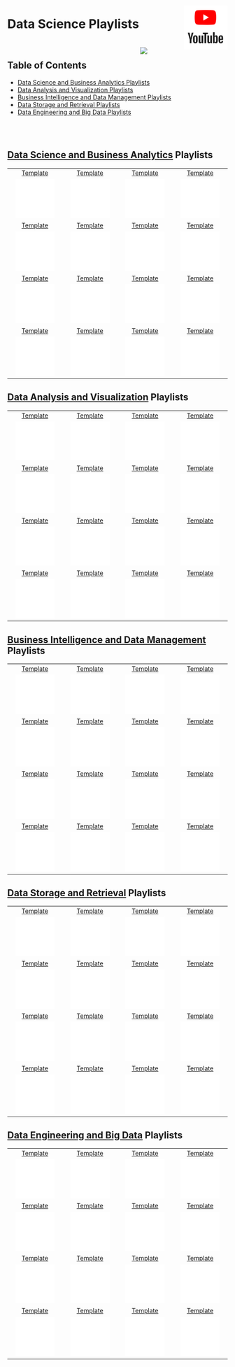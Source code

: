 <img align="right" width="100" src="/logos/youtube.jpg"></img>

# Data Science Playlists

<br>
<img align="right" width="100" src="https://github.com/cs-MohamedAyman/cs-MohamedAyman/blob/main/repos-icons/agenda.jpg">

## Table of Contents
  * [Data Science and Business Analytics Playlists](#Data-Science-and-Business-Analytics-Playlists)
  * [Data Analysis and Visualization Playlists](#Data-Analysis-and-Visualization-Playlists)
  * [Business Intelligence and Data Management Playlists](#Business-Intelligence-and-Data-Management-Playlists)
  * [Data Storage and Retrieval Playlists](#Data-Storage-and-Retrieval-Playlists)
  * [Data Engineering and Big Data Playlists](#Data-Engineering-and-Big-Data-Playlists)

<br><br>

## [Data Science and Business Analytics](/YouTube-Playlists/Data-Science/Data-Science-and-Business-Analytics/README.md) Playlists

<table>
    <tbody>
        <tr>
<td align="center" width="25%"><a href="/YouTube-Playlists/Data-Science/Data-Science-and-Business-Analytics/README.md">Template</a></td>
<td align="center" width="25%"><a href="/YouTube-Playlists/Data-Science/Data-Science-and-Business-Analytics/README.md">Template</a></td>
<td align="center" width="25%"><a href="/YouTube-Playlists/Data-Science/Data-Science-and-Business-Analytics/README.md">Template</a></td>
<td align="center" width="25%"><a href="/YouTube-Playlists/Data-Science/Data-Science-and-Business-Analytics/README.md">Template</a></td>
        </tr>
        <tr>
<td align="center" width="25%"><img src="/YouTube-Playlists/org-logos/image.jpg" width="80%"></img></td>
<td align="center" width="25%"><img src="/YouTube-Playlists/org-logos/image.jpg" width="80%"></img></td>
<td align="center" width="25%"><img src="/YouTube-Playlists/org-logos/image.jpg" width="80%"></img></td>
<td align="center" width="25%"><img src="/YouTube-Playlists/org-logos/image.jpg" width="80%"></img></td>
        </tr>
        <tr>
<td align="center" width="25%"><a href="/YouTube-Playlists/Data-Science/Data-Science-and-Business-Analytics/README.md">Template</a></td>
<td align="center" width="25%"><a href="/YouTube-Playlists/Data-Science/Data-Science-and-Business-Analytics/README.md">Template</a></td>
<td align="center" width="25%"><a href="/YouTube-Playlists/Data-Science/Data-Science-and-Business-Analytics/README.md">Template</a></td>
<td align="center" width="25%"><a href="/YouTube-Playlists/Data-Science/Data-Science-and-Business-Analytics/README.md">Template</a></td>
        </tr>
        <tr>
<td align="center" width="25%"><img src="/YouTube-Playlists/org-logos/image.jpg" width="80%"></img></td>
<td align="center" width="25%"><img src="/YouTube-Playlists/org-logos/image.jpg" width="80%"></img></td>
<td align="center" width="25%"><img src="/YouTube-Playlists/org-logos/image.jpg" width="80%"></img></td>
<td align="center" width="25%"><img src="/YouTube-Playlists/org-logos/image.jpg" width="80%"></img></td>
        </tr>
        <tr>
<td align="center" width="25%"><a href="/YouTube-Playlists/Data-Science/Data-Science-and-Business-Analytics/README.md">Template</a></td>
<td align="center" width="25%"><a href="/YouTube-Playlists/Data-Science/Data-Science-and-Business-Analytics/README.md">Template</a></td>
<td align="center" width="25%"><a href="/YouTube-Playlists/Data-Science/Data-Science-and-Business-Analytics/README.md">Template</a></td>
<td align="center" width="25%"><a href="/YouTube-Playlists/Data-Science/Data-Science-and-Business-Analytics/README.md">Template</a></td>
        </tr>
        <tr>
<td align="center" width="25%"><img src="/YouTube-Playlists/org-logos/image.jpg" width="80%"></img></td>
<td align="center" width="25%"><img src="/YouTube-Playlists/org-logos/image.jpg" width="80%"></img></td>
<td align="center" width="25%"><img src="/YouTube-Playlists/org-logos/image.jpg" width="80%"></img></td>
<td align="center" width="25%"><img src="/YouTube-Playlists/org-logos/image.jpg" width="80%"></img></td>
        </tr>
        <tr>
<td align="center" width="25%"><a href="/YouTube-Playlists/Data-Science/Data-Science-and-Business-Analytics/README.md">Template</a></td>
<td align="center" width="25%"><a href="/YouTube-Playlists/Data-Science/Data-Science-and-Business-Analytics/README.md">Template</a></td>
<td align="center" width="25%"><a href="/YouTube-Playlists/Data-Science/Data-Science-and-Business-Analytics/README.md">Template</a></td>
<td align="center" width="25%"><a href="/YouTube-Playlists/Data-Science/Data-Science-and-Business-Analytics/README.md">Template</a></td>
        </tr>
        <tr>
<td align="center" width="25%"><img src="/YouTube-Playlists/org-logos/image.jpg" width="80%"></img></td>
<td align="center" width="25%"><img src="/YouTube-Playlists/org-logos/image.jpg" width="80%"></img></td>
<td align="center" width="25%"><img src="/YouTube-Playlists/org-logos/image.jpg" width="80%"></img></td>
<td align="center" width="25%"><img src="/YouTube-Playlists/org-logos/image.jpg" width="80%"></img></td>
        </tr>
    </tbody>
</table>

## [Data Analysis and Visualization](/YouTube-Playlists/Data-Science/Data-Analysis-and-Visualization/README.md) Playlists

<table>
    <tbody>
        <tr>
<td align="center" width="25%"><a href="/YouTube-Playlists/Data-Science/Data-Analysis-and-Visualization/README.md">Template</a></td>
<td align="center" width="25%"><a href="/YouTube-Playlists/Data-Science/Data-Analysis-and-Visualization/README.md">Template</a></td>
<td align="center" width="25%"><a href="/YouTube-Playlists/Data-Science/Data-Analysis-and-Visualization/README.md">Template</a></td>
<td align="center" width="25%"><a href="/YouTube-Playlists/Data-Science/Data-Analysis-and-Visualization/README.md">Template</a></td>
        </tr>
        <tr>
<td align="center" width="25%"><img src="/YouTube-Playlists/org-logos/image.jpg" width="80%"></img></td>
<td align="center" width="25%"><img src="/YouTube-Playlists/org-logos/image.jpg" width="80%"></img></td>
<td align="center" width="25%"><img src="/YouTube-Playlists/org-logos/image.jpg" width="80%"></img></td>
<td align="center" width="25%"><img src="/YouTube-Playlists/org-logos/image.jpg" width="80%"></img></td>
        </tr>
        <tr>
<td align="center" width="25%"><a href="/YouTube-Playlists/Data-Science/Data-Analysis-and-Visualization/README.md">Template</a></td>
<td align="center" width="25%"><a href="/YouTube-Playlists/Data-Science/Data-Analysis-and-Visualization/README.md">Template</a></td>
<td align="center" width="25%"><a href="/YouTube-Playlists/Data-Science/Data-Analysis-and-Visualization/README.md">Template</a></td>
<td align="center" width="25%"><a href="/YouTube-Playlists/Data-Science/Data-Analysis-and-Visualization/README.md">Template</a></td>
        </tr>
        <tr>
<td align="center" width="25%"><img src="/YouTube-Playlists/org-logos/image.jpg" width="80%"></img></td>
<td align="center" width="25%"><img src="/YouTube-Playlists/org-logos/image.jpg" width="80%"></img></td>
<td align="center" width="25%"><img src="/YouTube-Playlists/org-logos/image.jpg" width="80%"></img></td>
<td align="center" width="25%"><img src="/YouTube-Playlists/org-logos/image.jpg" width="80%"></img></td>
        </tr>
        <tr>
<td align="center" width="25%"><a href="/YouTube-Playlists/Data-Science/Data-Analysis-and-Visualization/README.md">Template</a></td>
<td align="center" width="25%"><a href="/YouTube-Playlists/Data-Science/Data-Analysis-and-Visualization/README.md">Template</a></td>
<td align="center" width="25%"><a href="/YouTube-Playlists/Data-Science/Data-Analysis-and-Visualization/README.md">Template</a></td>
<td align="center" width="25%"><a href="/YouTube-Playlists/Data-Science/Data-Analysis-and-Visualization/README.md">Template</a></td>
        </tr>
        <tr>
<td align="center" width="25%"><img src="/YouTube-Playlists/org-logos/image.jpg" width="80%"></img></td>
<td align="center" width="25%"><img src="/YouTube-Playlists/org-logos/image.jpg" width="80%"></img></td>
<td align="center" width="25%"><img src="/YouTube-Playlists/org-logos/image.jpg" width="80%"></img></td>
<td align="center" width="25%"><img src="/YouTube-Playlists/org-logos/image.jpg" width="80%"></img></td>
        </tr>
        <tr>
<td align="center" width="25%"><a href="/YouTube-Playlists/Data-Science/Data-Analysis-and-Visualization/README.md">Template</a></td>
<td align="center" width="25%"><a href="/YouTube-Playlists/Data-Science/Data-Analysis-and-Visualization/README.md">Template</a></td>
<td align="center" width="25%"><a href="/YouTube-Playlists/Data-Science/Data-Analysis-and-Visualization/README.md">Template</a></td>
<td align="center" width="25%"><a href="/YouTube-Playlists/Data-Science/Data-Analysis-and-Visualization/README.md">Template</a></td>
        </tr>
        <tr>
<td align="center" width="25%"><img src="/YouTube-Playlists/org-logos/image.jpg" width="80%"></img></td>
<td align="center" width="25%"><img src="/YouTube-Playlists/org-logos/image.jpg" width="80%"></img></td>
<td align="center" width="25%"><img src="/YouTube-Playlists/org-logos/image.jpg" width="80%"></img></td>
<td align="center" width="25%"><img src="/YouTube-Playlists/org-logos/image.jpg" width="80%"></img></td>
        </tr>
    </tbody>
</table>

## [Business Intelligence and Data Management](/YouTube-Playlists/Data-Science/Business-Intelligence-and-Data-Management/README.md) Playlists

<table>
    <tbody>
        <tr>
<td align="center" width="25%"><a href="/YouTube-Playlists/Data-Science/Business-Intelligence-and-Data-Management/README.md">Template</a></td>
<td align="center" width="25%"><a href="/YouTube-Playlists/Data-Science/Business-Intelligence-and-Data-Management/README.md">Template</a></td>
<td align="center" width="25%"><a href="/YouTube-Playlists/Data-Science/Business-Intelligence-and-Data-Management/README.md">Template</a></td>
<td align="center" width="25%"><a href="/YouTube-Playlists/Data-Science/Business-Intelligence-and-Data-Management/README.md">Template</a></td>
        </tr>
        <tr>
<td align="center" width="25%"><img src="/YouTube-Playlists/org-logos/image.jpg" width="80%"></img></td>
<td align="center" width="25%"><img src="/YouTube-Playlists/org-logos/image.jpg" width="80%"></img></td>
<td align="center" width="25%"><img src="/YouTube-Playlists/org-logos/image.jpg" width="80%"></img></td>
<td align="center" width="25%"><img src="/YouTube-Playlists/org-logos/image.jpg" width="80%"></img></td>
        </tr>
        <tr>
<td align="center" width="25%"><a href="/YouTube-Playlists/Data-Science/Business-Intelligence-and-Data-Management/README.md">Template</a></td>
<td align="center" width="25%"><a href="/YouTube-Playlists/Data-Science/Business-Intelligence-and-Data-Management/README.md">Template</a></td>
<td align="center" width="25%"><a href="/YouTube-Playlists/Data-Science/Business-Intelligence-and-Data-Management/README.md">Template</a></td>
<td align="center" width="25%"><a href="/YouTube-Playlists/Data-Science/Business-Intelligence-and-Data-Management/README.md">Template</a></td>
        </tr>
        <tr>
<td align="center" width="25%"><img src="/YouTube-Playlists/org-logos/image.jpg" width="80%"></img></td>
<td align="center" width="25%"><img src="/YouTube-Playlists/org-logos/image.jpg" width="80%"></img></td>
<td align="center" width="25%"><img src="/YouTube-Playlists/org-logos/image.jpg" width="80%"></img></td>
<td align="center" width="25%"><img src="/YouTube-Playlists/org-logos/image.jpg" width="80%"></img></td>
        </tr>
        <tr>
<td align="center" width="25%"><a href="/YouTube-Playlists/Data-Science/Business-Intelligence-and-Data-Management/README.md">Template</a></td>
<td align="center" width="25%"><a href="/YouTube-Playlists/Data-Science/Business-Intelligence-and-Data-Management/README.md">Template</a></td>
<td align="center" width="25%"><a href="/YouTube-Playlists/Data-Science/Business-Intelligence-and-Data-Management/README.md">Template</a></td>
<td align="center" width="25%"><a href="/YouTube-Playlists/Data-Science/Business-Intelligence-and-Data-Management/README.md">Template</a></td>
        </tr>
        <tr>
<td align="center" width="25%"><img src="/YouTube-Playlists/org-logos/image.jpg" width="80%"></img></td>
<td align="center" width="25%"><img src="/YouTube-Playlists/org-logos/image.jpg" width="80%"></img></td>
<td align="center" width="25%"><img src="/YouTube-Playlists/org-logos/image.jpg" width="80%"></img></td>
<td align="center" width="25%"><img src="/YouTube-Playlists/org-logos/image.jpg" width="80%"></img></td>
        </tr>
        <tr>
<td align="center" width="25%"><a href="/YouTube-Playlists/Data-Science/Business-Intelligence-and-Data-Management/README.md">Template</a></td>
<td align="center" width="25%"><a href="/YouTube-Playlists/Data-Science/Business-Intelligence-and-Data-Management/README.md">Template</a></td>
<td align="center" width="25%"><a href="/YouTube-Playlists/Data-Science/Business-Intelligence-and-Data-Management/README.md">Template</a></td>
<td align="center" width="25%"><a href="/YouTube-Playlists/Data-Science/Business-Intelligence-and-Data-Management/README.md">Template</a></td>
        </tr>
        <tr>
<td align="center" width="25%"><img src="/YouTube-Playlists/org-logos/image.jpg" width="80%"></img></td>
<td align="center" width="25%"><img src="/YouTube-Playlists/org-logos/image.jpg" width="80%"></img></td>
<td align="center" width="25%"><img src="/YouTube-Playlists/org-logos/image.jpg" width="80%"></img></td>
<td align="center" width="25%"><img src="/YouTube-Playlists/org-logos/image.jpg" width="80%"></img></td>
        </tr>
    </tbody>
</table>

## [Data Storage and Retrieval](/YouTube-Playlists/Data-Science/Data-Storage-and-Retrieval/README.md) Playlists

<table>
    <tbody>
        <tr>
<td align="center" width="25%"><a href="/YouTube-Playlists/Data-Science/Data-Storage-and-Retrieval/README.md">Template</a></td>
<td align="center" width="25%"><a href="/YouTube-Playlists/Data-Science/Data-Storage-and-Retrieval/README.md">Template</a></td>
<td align="center" width="25%"><a href="/YouTube-Playlists/Data-Science/Data-Storage-and-Retrieval/README.md">Template</a></td>
<td align="center" width="25%"><a href="/YouTube-Playlists/Data-Science/Data-Storage-and-Retrieval/README.md">Template</a></td>
        </tr>
        <tr>
<td align="center" width="25%"><img src="/YouTube-Playlists/org-logos/image.jpg" width="80%"></img></td>
<td align="center" width="25%"><img src="/YouTube-Playlists/org-logos/image.jpg" width="80%"></img></td>
<td align="center" width="25%"><img src="/YouTube-Playlists/org-logos/image.jpg" width="80%"></img></td>
<td align="center" width="25%"><img src="/YouTube-Playlists/org-logos/image.jpg" width="80%"></img></td>
        </tr>
        <tr>
<td align="center" width="25%"><a href="/YouTube-Playlists/Data-Science/Data-Storage-and-Retrieval/README.md">Template</a></td>
<td align="center" width="25%"><a href="/YouTube-Playlists/Data-Science/Data-Storage-and-Retrieval/README.md">Template</a></td>
<td align="center" width="25%"><a href="/YouTube-Playlists/Data-Science/Data-Storage-and-Retrieval/README.md">Template</a></td>
<td align="center" width="25%"><a href="/YouTube-Playlists/Data-Science/Data-Storage-and-Retrieval/README.md">Template</a></td>
        </tr>
        <tr>
<td align="center" width="25%"><img src="/YouTube-Playlists/org-logos/image.jpg" width="80%"></img></td>
<td align="center" width="25%"><img src="/YouTube-Playlists/org-logos/image.jpg" width="80%"></img></td>
<td align="center" width="25%"><img src="/YouTube-Playlists/org-logos/image.jpg" width="80%"></img></td>
<td align="center" width="25%"><img src="/YouTube-Playlists/org-logos/image.jpg" width="80%"></img></td>
        </tr>
        <tr>
<td align="center" width="25%"><a href="/YouTube-Playlists/Data-Science/Data-Storage-and-Retrieval/README.md">Template</a></td>
<td align="center" width="25%"><a href="/YouTube-Playlists/Data-Science/Data-Storage-and-Retrieval/README.md">Template</a></td>
<td align="center" width="25%"><a href="/YouTube-Playlists/Data-Science/Data-Storage-and-Retrieval/README.md">Template</a></td>
<td align="center" width="25%"><a href="/YouTube-Playlists/Data-Science/Data-Storage-and-Retrieval/README.md">Template</a></td>
        </tr>
        <tr>
<td align="center" width="25%"><img src="/YouTube-Playlists/org-logos/image.jpg" width="80%"></img></td>
<td align="center" width="25%"><img src="/YouTube-Playlists/org-logos/image.jpg" width="80%"></img></td>
<td align="center" width="25%"><img src="/YouTube-Playlists/org-logos/image.jpg" width="80%"></img></td>
<td align="center" width="25%"><img src="/YouTube-Playlists/org-logos/image.jpg" width="80%"></img></td>
        </tr>
        <tr>
<td align="center" width="25%"><a href="/YouTube-Playlists/Data-Science/Data-Storage-and-Retrieval/README.md">Template</a></td>
<td align="center" width="25%"><a href="/YouTube-Playlists/Data-Science/Data-Storage-and-Retrieval/README.md">Template</a></td>
<td align="center" width="25%"><a href="/YouTube-Playlists/Data-Science/Data-Storage-and-Retrieval/README.md">Template</a></td>
<td align="center" width="25%"><a href="/YouTube-Playlists/Data-Science/Data-Storage-and-Retrieval/README.md">Template</a></td>
        </tr>
        <tr>
<td align="center" width="25%"><img src="/YouTube-Playlists/org-logos/image.jpg" width="80%"></img></td>
<td align="center" width="25%"><img src="/YouTube-Playlists/org-logos/image.jpg" width="80%"></img></td>
<td align="center" width="25%"><img src="/YouTube-Playlists/org-logos/image.jpg" width="80%"></img></td>
<td align="center" width="25%"><img src="/YouTube-Playlists/org-logos/image.jpg" width="80%"></img></td>
        </tr>
    </tbody>
</table>

## [Data Engineering and Big Data](/YouTube-Playlists/Data-Science/Data-Engineering-and-Big-Data/README.md) Playlists

<table>
    <tbody>
        <tr>
<td align="center" width="25%"><a href="/YouTube-Playlists/Data-Science/Data-Engineering-and-Big-Data/README.md">Template</a></td>
<td align="center" width="25%"><a href="/YouTube-Playlists/Data-Science/Data-Engineering-and-Big-Data/README.md">Template</a></td>
<td align="center" width="25%"><a href="/YouTube-Playlists/Data-Science/Data-Engineering-and-Big-Data/README.md">Template</a></td>
<td align="center" width="25%"><a href="/YouTube-Playlists/Data-Science/Data-Engineering-and-Big-Data/README.md">Template</a></td>
        </tr>
        <tr>
<td align="center" width="25%"><img src="/YouTube-Playlists/org-logos/image.jpg" width="80%"></img></td>
<td align="center" width="25%"><img src="/YouTube-Playlists/org-logos/image.jpg" width="80%"></img></td>
<td align="center" width="25%"><img src="/YouTube-Playlists/org-logos/image.jpg" width="80%"></img></td>
<td align="center" width="25%"><img src="/YouTube-Playlists/org-logos/image.jpg" width="80%"></img></td>
        </tr>
        <tr>
<td align="center" width="25%"><a href="/YouTube-Playlists/Data-Science/Data-Engineering-and-Big-Data/README.md">Template</a></td>
<td align="center" width="25%"><a href="/YouTube-Playlists/Data-Science/Data-Engineering-and-Big-Data/README.md">Template</a></td>
<td align="center" width="25%"><a href="/YouTube-Playlists/Data-Science/Data-Engineering-and-Big-Data/README.md">Template</a></td>
<td align="center" width="25%"><a href="/YouTube-Playlists/Data-Science/Data-Engineering-and-Big-Data/README.md">Template</a></td>
        </tr>
        <tr>
<td align="center" width="25%"><img src="/YouTube-Playlists/org-logos/image.jpg" width="80%"></img></td>
<td align="center" width="25%"><img src="/YouTube-Playlists/org-logos/image.jpg" width="80%"></img></td>
<td align="center" width="25%"><img src="/YouTube-Playlists/org-logos/image.jpg" width="80%"></img></td>
<td align="center" width="25%"><img src="/YouTube-Playlists/org-logos/image.jpg" width="80%"></img></td>
        </tr>
        <tr>
<td align="center" width="25%"><a href="/YouTube-Playlists/Data-Science/Data-Engineering-and-Big-Data/README.md">Template</a></td>
<td align="center" width="25%"><a href="/YouTube-Playlists/Data-Science/Data-Engineering-and-Big-Data/README.md">Template</a></td>
<td align="center" width="25%"><a href="/YouTube-Playlists/Data-Science/Data-Engineering-and-Big-Data/README.md">Template</a></td>
<td align="center" width="25%"><a href="/YouTube-Playlists/Data-Science/Data-Engineering-and-Big-Data/README.md">Template</a></td>
        </tr>
        <tr>
<td align="center" width="25%"><img src="/YouTube-Playlists/org-logos/image.jpg" width="80%"></img></td>
<td align="center" width="25%"><img src="/YouTube-Playlists/org-logos/image.jpg" width="80%"></img></td>
<td align="center" width="25%"><img src="/YouTube-Playlists/org-logos/image.jpg" width="80%"></img></td>
<td align="center" width="25%"><img src="/YouTube-Playlists/org-logos/image.jpg" width="80%"></img></td>
        </tr>
        <tr>
<td align="center" width="25%"><a href="/YouTube-Playlists/Data-Science/Data-Engineering-and-Big-Data/README.md">Template</a></td>
<td align="center" width="25%"><a href="/YouTube-Playlists/Data-Science/Data-Engineering-and-Big-Data/README.md">Template</a></td>
<td align="center" width="25%"><a href="/YouTube-Playlists/Data-Science/Data-Engineering-and-Big-Data/README.md">Template</a></td>
<td align="center" width="25%"><a href="/YouTube-Playlists/Data-Science/Data-Engineering-and-Big-Data/README.md">Template</a></td>
        </tr>
        <tr>
<td align="center" width="25%"><img src="/YouTube-Playlists/org-logos/image.jpg" width="80%"></img></td>
<td align="center" width="25%"><img src="/YouTube-Playlists/org-logos/image.jpg" width="80%"></img></td>
<td align="center" width="25%"><img src="/YouTube-Playlists/org-logos/image.jpg" width="80%"></img></td>
<td align="center" width="25%"><img src="/YouTube-Playlists/org-logos/image.jpg" width="80%"></img></td>
        </tr>
    </tbody>
</table>
